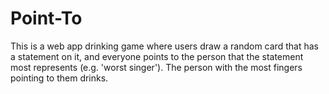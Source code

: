 # Point-To
This is a web app drinking game where users draw a random card that has a statement on it, and everyone points to the person that the statement most represents (e.g. 'worst singer'). The person with the most fingers pointing to them drinks.
